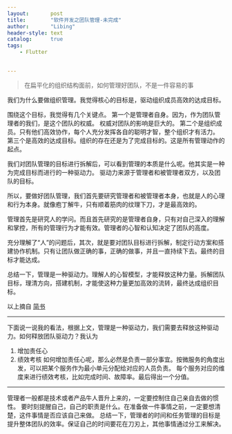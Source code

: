 ```yaml
---
layout:       post
title:        "软件开发之团队管理-未完成"
author:       "Libing"
header-style: text
catalog:      true
tags:
    - Flutter

    
---
```


> 在扁平化的组织结构面前，如何管理好团队，不是一件容易的事

我们为什么要做组织管理。我觉得核心的目标是，驱动组织成员高效的达成目标。

围绕这个目标，我觉得有几个关键点。
第一个是管理者自身。因为，作为团队管理者的我们，是这个团队的权威。 权威对团队的影响是巨大的。
第二个是组织成员。只有他们高效协作，每个人充分发挥各自的聪明才智，整个组织才有活力。
第三个是高效的达成目标。组织的存在还是为了完成目标的。这是所有管理动作的起点。

我们对团队管理的目标进行拆解后，可以看到管理的本质是什么呢。他其实是一种为完成目标而进行的一种驱动力。
驱动力来源于管理者和被管理者双方，以及团队的目标。

所以，要做好团队管理，我们首先要研究管理者和被管理者本身，也就是人的心理和行为本身。就像庖丁解牛，只有顺着筋肉的纹理下刀，才是最高效的。

管理首先是研究人的学问。而且首先研究的是管理者自身，只有对自己深入的理解和掌控，所有的管理行为才能有效。管理者的心智和认知决定了团队的高度。

充分理解了“人”的问题后，其次，就是要对团队目标进行拆解，制定行动方案和搭建协作机制。只有让团队做正确的事，正确的做事，并且一直持续下去。最终的目标才能达成。

总结一下，管理是一种驱动力。理解人的心智模型，才能释放这种力量。拆解团队目标，理清方向，搭建机制，才能使这种力量更加高效的流转，最终达成组织目标。

以上摘自 [简书](https://www.jianshu.com/p/9daa78f14f0d)

---

下面说一说我的看法，根据上文，管理是一种驱动力，我们需要去释放这种驱动力。如何释放团队驱动力？我认为
1. 增加责任心
2. 绩效考核
如何增加责任心呢，那么必然是负责一部分事宜。按微服务的角度出发，可以把某个服务作为最小单元分配给对应的人员负责。
每个服务对应的维度来进行绩效考核，比如完成时间、故障率。最后得出一个分值。

---

管理者一般都是技术或者产品牛人晋升上来的，一定要控制住自己亲自去做的惯性。
要时刻提醒自己，自己的职责是什么。在准备做一件事情之前，一定要想清楚，这件事情是否应该自己来做。
总结一下，管理者的时间和任务管理的目标是提升整体团队的效率。保证自己的时间要花在刀刃上，其他事情通过分工来解决。

